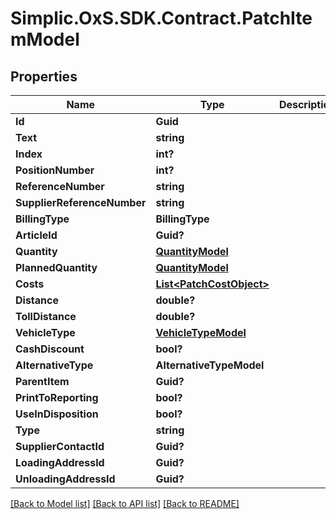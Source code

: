 # Simplic.OxS.SDK.Contract.PatchItemModel

## Properties

Name | Type | Description | Notes
------------ | ------------- | ------------- | -------------
**Id** | **Guid** |  | [optional] 
**Text** | **string** |  | [optional] 
**Index** | **int?** |  | [optional] 
**PositionNumber** | **int?** |  | [optional] 
**ReferenceNumber** | **string** |  | [optional] 
**SupplierReferenceNumber** | **string** |  | [optional] 
**BillingType** | **BillingType** |  | [optional] 
**ArticleId** | **Guid?** |  | [optional] 
**Quantity** | [**QuantityModel**](QuantityModel.md) |  | [optional] 
**PlannedQuantity** | [**QuantityModel**](QuantityModel.md) |  | [optional] 
**Costs** | [**List&lt;PatchCostObject&gt;**](PatchCostObject.md) |  | [optional] 
**Distance** | **double?** |  | [optional] 
**TollDistance** | **double?** |  | [optional] 
**VehicleType** | [**VehicleTypeModel**](VehicleTypeModel.md) |  | [optional] 
**CashDiscount** | **bool?** |  | [optional] 
**AlternativeType** | **AlternativeTypeModel** |  | [optional] 
**ParentItem** | **Guid?** |  | [optional] 
**PrintToReporting** | **bool?** |  | [optional] 
**UseInDisposition** | **bool?** |  | [optional] 
**Type** | **string** |  | [optional] 
**SupplierContactId** | **Guid?** |  | [optional] 
**LoadingAddressId** | **Guid?** |  | [optional] 
**UnloadingAddressId** | **Guid?** |  | [optional] 

[[Back to Model list]](../README.md#documentation-for-models) [[Back to API list]](../README.md#documentation-for-api-endpoints) [[Back to README]](../README.md)

